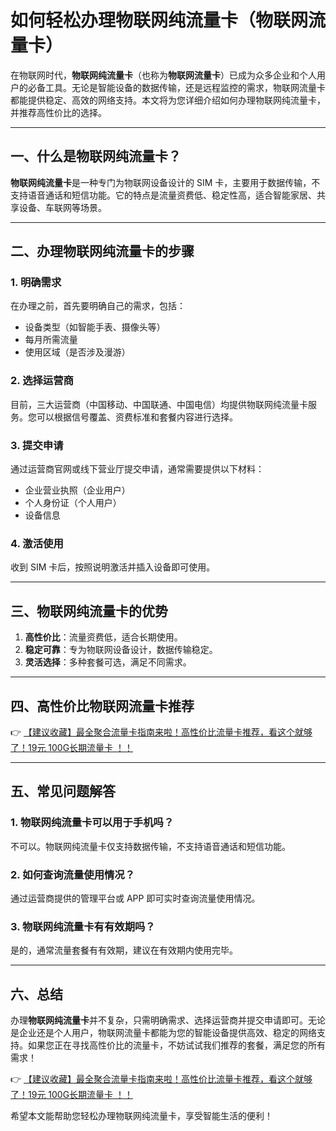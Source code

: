 # 如何轻松办理物联网纯流量卡（物联网流量卡）

在物联网时代，**物联网纯流量卡**（也称为**物联网流量卡**）已成为众多企业和个人用户的必备工具。无论是智能设备的数据传输，还是远程监控的需求，物联网流量卡都能提供稳定、高效的网络支持。本文将为您详细介绍如何办理物联网纯流量卡，并推荐高性价比的选择。

---

## 一、什么是物联网纯流量卡？

**物联网纯流量卡**是一种专门为物联网设备设计的 SIM 卡，主要用于数据传输，不支持语音通话和短信功能。它的特点是流量资费低、稳定性高，适合智能家居、共享设备、车联网等场景。

---

## 二、办理物联网纯流量卡的步骤

### 1. 明确需求
在办理之前，首先要明确自己的需求，包括：
- 设备类型（如智能手表、摄像头等）
- 每月所需流量
- 使用区域（是否涉及漫游）

### 2. 选择运营商
目前，三大运营商（中国移动、中国联通、中国电信）均提供物联网纯流量卡服务。您可以根据信号覆盖、资费标准和套餐内容进行选择。

### 3. 提交申请
通过运营商官网或线下营业厅提交申请，通常需要提供以下材料：
- 企业营业执照（企业用户）
- 个人身份证（个人用户）
- 设备信息

### 4. 激活使用
收到 SIM 卡后，按照说明激活并插入设备即可使用。

---

## 三、物联网纯流量卡的优势

1. **高性价比**：流量资费低，适合长期使用。
2. **稳定可靠**：专为物联网设备设计，数据传输稳定。
3. **灵活选择**：多种套餐可选，满足不同需求。

---

## 四、高性价比物联网流量卡推荐

👉 [【建议收藏】最全聚合流量卡指南来啦！高性价比流量卡推荐，看这个就够了！19元 100G长期流量卡 ！！](https://bit.ly/Liuliangka)

---

## 五、常见问题解答

### 1. 物联网纯流量卡可以用于手机吗？
不可以。物联网纯流量卡仅支持数据传输，不支持语音通话和短信功能。

### 2. 如何查询流量使用情况？
通过运营商提供的管理平台或 APP 即可实时查询流量使用情况。

### 3. 物联网纯流量卡有有效期吗？
是的，通常流量套餐有有效期，建议在有效期内使用完毕。

---

## 六、总结

办理**物联网纯流量卡**并不复杂，只需明确需求、选择运营商并提交申请即可。无论是企业还是个人用户，物联网流量卡都能为您的智能设备提供高效、稳定的网络支持。如果您正在寻找高性价比的流量卡，不妨试试我们推荐的套餐，满足您的所有需求！

👉 [【建议收藏】最全聚合流量卡指南来啦！高性价比流量卡推荐，看这个就够了！19元 100G长期流量卡 ！！](https://bit.ly/Liuliangka)

希望本文能帮助您轻松办理物联网纯流量卡，享受智能生活的便利！